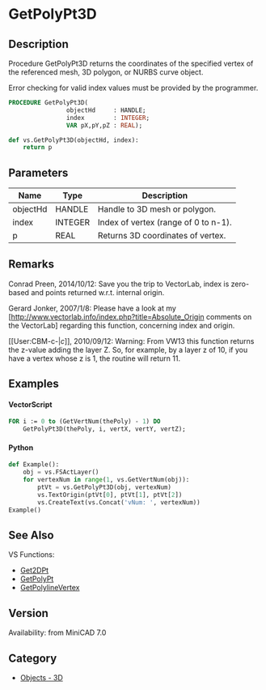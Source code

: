 # GetPolyPt3D

## Description
Procedure GetPolyPt3D returns the coordinates of the specified vertex of the referenced mesh, 3D polygon, or NURBS curve object.

Error checking for valid index values must be provided by the programmer.

```pascal
PROCEDURE GetPolyPt3D(
				objectHd     : HANDLE;
				index        : INTEGER;
				VAR pX,pY,pZ : REAL);
```

```python
def vs.GetPolyPt3D(objectHd, index):
    return p
```

## Parameters
|Name|Type|Description|
|---|---|---|
|objectHd|HANDLE|Handle to 3D mesh or polygon.|
|index|INTEGER|Index of vertex (range of 0 to n-1).|
|p|REAL|Returns 3D coordinates of vertex.|

## Remarks
Conrad Preen, 2014/10/12: Save you the trip to VectorLab, index is zero-based and points returned w.r.t. internal origin.

Gerard Jonker, 2007/1/8:  Please have a look at my [http://www.vectorlab.info/index.php?title=Absolute_Origin comments on the VectorLab] regarding this function, concerning index and origin.

[[User:CBM-c-|_c_]], 2010/09/12: Warning: From VW13 this function returns the z-value adding the layer Z. So, for example, by a layer z of 10, if you have a vertex whose z is 1, the routine will return 11.

## Examples
#### VectorScript ####
```pascal
FOR i := 0 to (GetVertNum(thePoly) - 1) DO
    GetPolyPt3D(thePoly, i, vertX, vertY, vertZ);
```
#### Python ####
```python
def Example():
    obj = vs.FSActLayer()
    for vertexNum in range(1, vs.GetVertNum(obj)):
        ptVt = vs.GetPolyPt3D(obj, vertexNum)
        vs.TextOrigin(ptVt[0], ptVt[1], ptVt[2])
        vs.CreateText(vs.Concat('vNum: ', vertexNum))
Example()
```

## See Also
VS Functions:
* [Get2DPt](Get2DPt.md)
* [GetPolyPt](GetPolyPt.md)
* [GetPolylineVertex](GetPolylineVertex.md)

## Version
Availability: from MiniCAD 7.0

## Category
* [Objects - 3D](../Categories/Objects%20-%203D.md)

